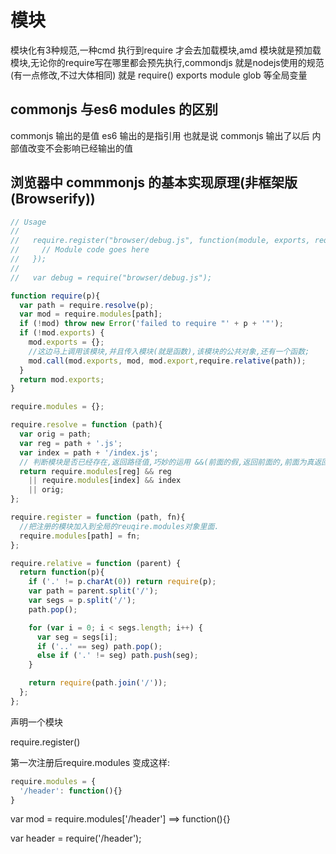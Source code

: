 # 模块

 模块化有3种规范,一种cmd 执行到require 才会去加载模块,amd 模块就是预加载模块,无论你的require写在哪里都会预先执行,commondjs 就是nodejs使用的规范(有一点修改,不过大体相同) 就是 require() exports module glob 等全局变量

## commonjs 与es6 modules 的区别

  commonjs 输出的是值 es6 输出的是指引用 也就是说 commonjs 输出了以后 内部值改变不会影响已经输出的值

## 浏览器中 commmonjs 的基本实现原理(非框架版(Browserify))

```js
// Usage
//
//   require.register("browser/debug.js", function(module, exports, require){
//     // Module code goes here
//   });
//
//   var debug = require("browser/debug.js");

function require(p){
  var path = require.resolve(p);
  var mod = require.modules[path];
  if (!mod) throw new Error('failed to require "' + p + '"');
  if (!mod.exports) {
    mod.exports = {};
    //这边马上调用该模块,并且传入模块(就是函数),该模块的公共对象,还有一个函数;
    mod.call(mod.exports, mod, mod.export,require.relative(path));
  }
  return mod.exports;
}

require.modules = {};

require.resolve = function (path){
  var orig = path;
  var reg = path + '.js';
  var index = path + '/index.js';
  // 判断模块是否已经存在,返回路径值,巧妙的运用 &&(前面的假,返回前面的,前面为真返回后面的) ||(前面的为假,返回后面的,前面的真返回前面的)
  return require.modules[reg] && reg
    || require.modules[index] && index
    || orig;
};

require.register = function (path, fn){
  //把注册的模块加入到全局的reuqire.modules对象里面.
  require.modules[path] = fn;
};

require.relative = function (parent) {
  return function(p){
    if ('.' != p.charAt(0)) return require(p);
    var path = parent.split('/');
    var segs = p.split('/');
    path.pop();

    for (var i = 0; i < segs.length; i++) {
      var seg = segs[i];
      if ('..' == seg) path.pop();
      else if ('.' != seg) path.push(seg);
    }

    return require(path.join('/'));
  };
};
```

声明一个模块

require.register()

第一次注册后require.modules 变成这样:

```js
require.modules = {
  '/header': function(){}
}
```

var mod = require.modules['/header'] ==> function(){}

var header = require('/header');
